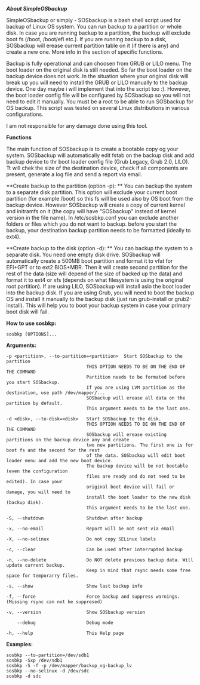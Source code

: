 ***About SimpleOSbackup***

SimpleOSbackup or simply - SOSbackup is a bash shell script used for backup of Linux OS system. 
You can run backup to a partition or whole disk. In case you are running backup to a partition, 
the backup will exclude  boot  fs (/boot, /boot/efi etc.). If you are running backup to a disk, 
SOSbackup will erease current partition table on it (if there is any) and create a new one. 
More info in the section of specific functions.

Backup is fully operational and can choosen from GRUB or LILO menu. The boot loader on the original 
disk is still needed. So far the boot loader on the backup device does not work. In the situation 
where your original disk will break up you will need to install the GRUB or LILO manually to the backup 
device. One day maybe i will implement that into the script too :). However, the boot loader config 
file will be configured by SOSbackup so you will not need to edit it manually. 
You must be a root to be able to run SOSbackup for OS backup.
This script was tested on several Linux distributions in various configurations. 
	    
I am not responsible for any damage done using this tool.


**Functions**

The main function of SOSbackup is to create a bootable copy og your system. SOSbackup will automatically edit fstab on the
backup disk and add backup device to thr boot loader config file (Grub Legacy, Grub 2.0, LILO). Tt will chek the size of the
destination device, check if all components are present, generate a log file and send a report via email.

**Create backup to the partition (option -p): **
You can backup the system to a separate disk partition. This option will exclude your current boot partition (for example /boot)
so this fs will be used also by OS boot from the backup device. However SOSbackup will create a copy of current kernel and
initramfs on it (the copy will have "SOSbackup" instead of kernel version in the file name). In /etc/sosbkp.conf you can exclude
another folders or files which you do not want to backup. before you start the backup, your destination backup partition needs
to be formatted (ideally to ext4). 

**Create backup to the disk (option -d): **
You can backup the system to a separate disk. You need one empty disk drive. SOSbackup will automatically create 
a 500MB boot partition and format it to vfat for EFI+GPT or to ext2 BIOS+MBR. Then it will create second partition for 
the rest of the data (size will depend of the size of backed up the data) and format it to ext4 or xfs (depends on what
filesystem is using the original root partition). If are using LILO, SOSbackup will install aslo the boot loader into 
the backup disk. If you are using Grub, you will need to boot the backup OS and install it manually to the backup disk (just 
run grub-install or grub2-install). This will help you to boot your backup system in case your primary boot disk will fail.


**How to use sosbkp:**
```
sosbkp [OPTIONS]...
```

**Arguments:** 
```
-p <partition>, --to-partition=<partition>  Start SOSbackup to the partition 
                              THIS OPTION NEEDS TO BE ON THE END OF THE COMMAND 
                              Partition needs to be formated before you start SOSbackup. 
                              If you are using LVM partition as the destination, use path /dev/mapper/...
                              SOSbackup will erease all data on the partition by default.
                              This argument needs to be the last one.
	    
-d <disk>, --to-disk=<disk>   Start SOSbackup to the disk.  
                              THIS OPTION NEEDS TO BE ON THE END OF THE COMMAND 
                              SOSbackup will erease existing partitions on the backup device any and create
                              two new partitions. The first one is for boot fs and the second for the rest
                              of the data. SOSbackup will edit boot loader menu and add the new boot device.
                              The backup device will be not bootable (even the configuration 
                              files are ready and do not need to be edited). In case your 
                              original boot device will fail or damage, you will need to 
                              install the boot loader to the new disk (backup disk).
                              This argument needs to be the last one.
    
-S, --shutdown                Shutdown after backup 
	    
-x, --no-email                Report will be not sent via email 
	    
-X, --no-selinux              Do not copy SELinux labels 
	    
-c, --clear                   Can be used after interrupted backup 
	    
-n, --no-delete               Do NOT delete previous backup data. Will update current backup. 
                              Keep in mind that rsync needs some free space for temporarry files. 
	    
-s, --show                    Show last backup info 
	    
-f, --force                   Force backup and suppress warnings. (Missing rsync can not be suppresed) 
	    
-v, --version                 Show SOSbackup version 
	    
    --debug                   Debug mode 
	    
-h, --help                    This Help page
```  
**Examples:**

```
sosbkp --to-partition=/dev/sdb1 
sosbkp -Sxp /dev/sdb1 
sosbkp -S -f -p /dev/mapper/backup_vg-backup_lv 
sosbkp --no-selinux -d /dev/sdc 
sosbkp -d sdc
```
